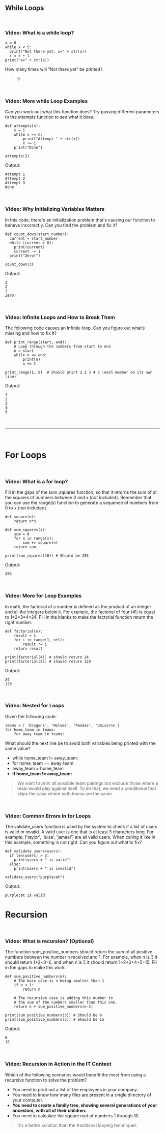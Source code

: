 ## While Loops

<br>

### Video: What is a while loop?

```
x = 0
while x < 5:
  print("Not there yet, x=" + str(x))
  x = x + 1
print("x=" + str(x))
```

How many times will "Not there yet" be printed?

> 5

<br>

### Video: More while Loop Examples

Can you work out what this function does? Try passing different parameters to the attempts function to see what it does. 

```
def attempts(n):
    x = 1
    while x <= n:
        print("Attempt " + str(x))
        x += 1
    print("Done")
    
attempts(3)
```

Output:

```
Attempt 1
Attempt 2
Attempt 3
Done
```

<br>

### Video: Why Initializing Variables Matters

In this code, there's an initialization problem that's causing our function to behave incorrectly. Can you find the problem and fix it?

```
def count_down(start_number):
  current = start_number
  while (current > 0):
    print(current)
    current -= 1
  print("Zero!")

count_down(3)
```

Output:

```
3
2
1
Zero!
```

<br>

### Video: Infinite Loops and How to Break Them

The following code causes an infinite loop. Can you figure out what’s missing and how to fix it?

```
def print_range(start, end):
	# Loop through the numbers from start to end
	n = start
	while n <= end:
		print(n)
        n += 1

print_range(1, 5)  # Should print 1 2 3 4 5 (each number on its own line) 
```

Output:

```
1
2
3
4
5
```

<br><hr><br>

# For Loops

<br>

### Video: What is a for loop?

Fill in the gaps of the sum_squares function, so that it returns the sum of all the squares of numbers between 0 and x (not included). Remember that you can use the range(x) function to generate a sequence of numbers from 0 to x (not included).

```
def square(n):
    return n*n

def sum_squares(x):
    sum = 0
    for n in range(x):
        sum += square(n)
    return sum

print(sum_squares(10)) # Should be 285
```

Output:

```
285
```

<br>

### Video: More for Loop Examples

In math, the factorial of a number is defined as the product of an integer and all the integers below it. For example, the factorial of four (4!) is equal to 1\*2\*3\*4=24. Fill in the blanks to make the factorial function return the right number.

```
def factorial(n):
    result = 1
    for i in range(1, n+1):
        result *= i
    return result

print(factorial(4)) # should return 24
print(factorial(5)) # should return 120
```

Output:

```
24
120
```

<br>

### Video: Nested for Loops

Given the following code:

```
teams = [ 'Dragons', 'Wolves', 'Pandas', 'Unicorns']
for home_team in teams:
    for away_team in teams:
```

What should the next line be to avoid both variables being printed with the same value?

* while home_team != away_team:
* for home_team == away_team:
* away_team = home_team
* **if home_team != away_team:**

> We want to print all possible team pairings but exclude those where a team would play against itself. To do that, we need a conditional that skips the case where both teams are the same.

<br>

### Video: Common Errors in for Loops

The validate_users function is used by the system to check if a list of users is valid or invalid. A valid user is one that is at least 3 characters long. For example, ['taylor', 'luisa', 'jamaal'] are all valid users. When calling it like in this example, something is not right. Can you figure out what to fix?

```
def validate_users(users):
  if len(users) > 3:
    print(users + " is valid")
  else:
    print(users + " is invalid")

validate_users("purplecat")
```

Output:

```
purplecat is valid
```

# Recursion

<br>

### Video: What is recursion? (Optional)

The function sum_positive_numbers should return the sum of all positive numbers between the number n received and 1. For example, when n is 3 it should return 1+2+3=6, and when n is 5 it should return 1+2+3+4+5=15. Fill in the gaps to make this work:

```
def sum_positive_numbers(n):
    # The base case is n being smaller than 1
    if n < 1:
        return n

    # The recursive case is adding this number to 
    # the sum of the numbers smaller than this one.
    return n + sum_positive_numbers(n-1)

print(sum_positive_numbers(3)) # Should be 6
print(sum_positive_numbers(5)) # Should be 15
```

Output:

```
6
15
```

<br>

### Video: Recursion in Action in the IT Context

Which of the following scenarios would benefit the most from using a recursive function to solve the problem?

* You need to print out a list of the employees in your company.
* You need to know how many files are present in a single directory of your computer.
* **You need to create a family tree, showing several generations of your ancestors, with all of their children.**
* You need to calculate the square root of numbers 1 through 10.

> It's a better solution than the traditional looping techniques